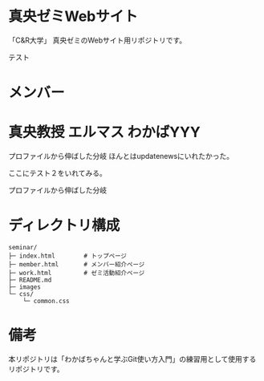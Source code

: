 # 真央ゼミWebサイト
「C&R大学」 真央ゼミのWebサイト用リポジトリです。

テスト


# メンバー
真央教授
エルマス
わかばYYY
=======
プロファイルから伸ばした分岐
ほんとはupdatenewsにいれたかった。


ここにテスト２をいれてみる。


プロファイルから伸ばした分岐


# ディレクトリ構成
```
seminar/
├─ index.html        # トップページ
├─ member.html       # メンバー紹介ページ
├─ work.html         # ゼミ活動紹介ページ
├─ README.md
├─ images
└─ css/
    └─ common.css
```

# 備考
本リポジトリは「わかばちゃんと学ぶGit使い方入門」の練習用として使用するリポジトリです。
